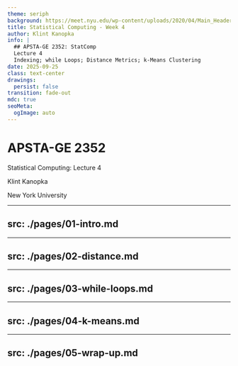 ```yaml
---
theme: seriph
background: https://meet.nyu.edu/wp-content/uploads/2020/04/Main_Header.jpg
title: Statistical Computing - Week 4
author: Klint Kanopka
info: |
  ## APSTA-GE 2352: StatComp 
  Lecture 4
  Indexing; while Loops; Distance Metrics; k-Means Clustering
date: 2025-09-25
class: text-center
drawings:
  persist: false
transition: fade-out
mdc: true
seoMeta:
  ogImage: auto
---
```


# APSTA-GE 2352

Statistical Computing: Lecture 4

Klint Kanopka

New York University

---
src: ./pages/01-intro.md
---

---
src: ./pages/02-distance.md
---

---
src: ./pages/03-while-loops.md
---

---
src: ./pages/04-k-means.md
---
  
---
src: ./pages/05-wrap-up.md
---

